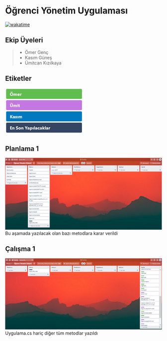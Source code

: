 # Öğrenci Yönetim Uygulaması
[![wakatime](https://wakatime.com/badge/github/omer-genc/ogrenci-yonetim-uygulamasi.svg)](https://wakatime.com/badge/github/omer-genc/ogrenci-yonetim-uygulamasi)
## Ekip Üyeleri
> * Ömer Genç
> * Kasım Güneş
> * Ümitcan Kızılkaya

## Etiketler
![Etiketler](/images/etiketler.png)

## Planlama 1
![Planlama1](/images/trello1.png)
Bu aşamada yazılacak olan bazı metodlara karar verildi

## Çalışma 1
![Çalışma1](/images/trello2.png)
Uygulama.cs hariç diğer tüm metodlar yazıldı